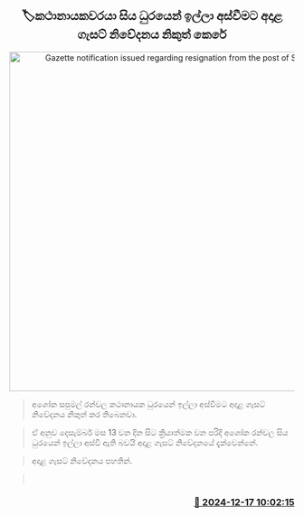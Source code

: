 <p align='center'><b><h2 align='center' title='Gazette notification issued regarding resignation from the post of Speaker'>🏷කථානායකවරයා සිය ධුරයෙන් ඉල්ලා අස්වීමට අදාළ ගැසට් නිවේදනය නිකුත් කෙරේ</h2></b></p>
<p align='center'><img src='https://helakuru.sgp1.cdn.digitaloceanspaces.com/esana/images/lib/ashoka-ranwala-new-cc.jpg' width='600' alt='Gazette notification issued regarding resignation from the post of Speaker'></p>

> අශෝක සපුමල් රන්වල කථානායක ධුරයෙන් ඉල්ලා අස්වීමට අදාළ ගැසට් නිවේදනය නිකුත් කර තිබෙනවා.

> ඒ අනුව දෙසැම්බර් මස 13 වන දින සිට ක්‍රියාත්මක වන පරිදි අශෝක රන්වල සිය ධුරයෙන් ඉල්ලා අස්වී ඇති බවයි අදාළ ගැසට් නිවේදනයේ දැක්වෙන්න‍ේ.

> අදාළ ගැසට් නිවේදනය පහතින්. 

>  



<h3 align='right'><a href='https://www.helakuru.lk/esana/p/105949/'>📅 2024-12-17 10:02:15</a></h3>
